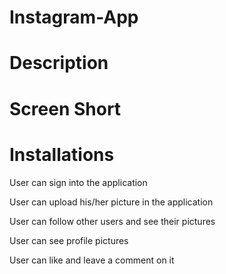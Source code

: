 # Instagram-App 
# Description 


# Screen Short

# Installations
User can sign into the application

User can upload his/her picture in the application

User can follow other users and see their pictures

User can see profile pictures

User can like and leave a comment on it

